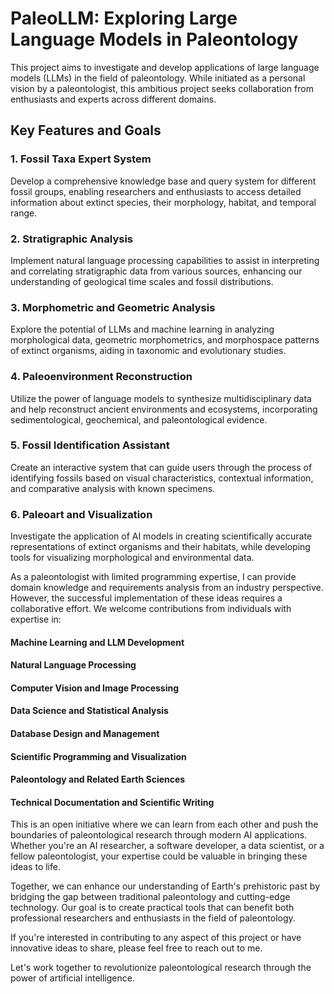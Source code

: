 # PaleoLLM: Exploring Large Language Models in Paleontology

This project aims to investigate and develop applications of large language models (LLMs) in the field of paleontology. While initiated as a personal vision by a paleontologist, this ambitious project seeks collaboration from enthusiasts and experts across different domains.

## Key Features and Goals

### 1. Fossil Taxa Expert System
Develop a comprehensive knowledge base and query system for different fossil groups, enabling researchers and enthusiasts to access detailed information about extinct species, their morphology, habitat, and temporal range.

### 2. Stratigraphic Analysis
Implement natural language processing capabilities to assist in interpreting and correlating stratigraphic data from various sources, enhancing our understanding of geological time scales and fossil distributions.

### 3. Morphometric and Geometric Analysis
Explore the potential of LLMs and machine learning in analyzing morphological data, geometric morphometrics, and morphospace patterns of extinct organisms, aiding in taxonomic and evolutionary studies.

### 4. Paleoenvironment Reconstruction
Utilize the power of language models to synthesize multidisciplinary data and help reconstruct ancient environments and ecosystems, incorporating sedimentological, geochemical, and paleontological evidence.

### 5. Fossil Identification Assistant
Create an interactive system that can guide users through the process of identifying fossils based on visual characteristics, contextual information, and comparative analysis with known specimens.

### 6. Paleoart and Visualization
Investigate the application of AI models in creating scientifically accurate representations of extinct organisms and their habitats, while developing tools for visualizing morphological and environmental data.


As a paleontologist with limited programming expertise, I can provide domain knowledge and requirements analysis from an industry perspective. However, the successful implementation of these ideas requires a collaborative effort. We welcome contributions from individuals with expertise in:

#### Machine Learning and LLM Development
#### Natural Language Processing
#### Computer Vision and Image Processing
#### Data Science and Statistical Analysis
#### Database Design and Management
#### Scientific Programming and Visualization
#### Paleontology and Related Earth Sciences
#### Technical Documentation and Scientific Writing

This is an open initiative where we can learn from each other and push the boundaries of paleontological research through modern AI applications. Whether you're an AI researcher, a software developer, a data scientist, or a fellow paleontologist, your expertise could be valuable in bringing these ideas to life.

Together, we can enhance our understanding of Earth's prehistoric past by bridging the gap between traditional paleontology and cutting-edge technology. Our goal is to create practical tools that can benefit both professional researchers and enthusiasts in the field of paleontology.

If you're interested in contributing to any aspect of this project or have innovative ideas to share, please feel free to reach out to me.

Let's work together to revolutionize paleontological research through the power of artificial intelligence.
